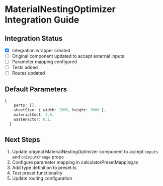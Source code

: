 # MaterialNestingOptimizer Integration Guide

## Integration Status
- [x] Integration wrapper created
- [ ] Original component updated to accept external inputs
- [ ] Parameter mapping configured
- [ ] Tests added
- [ ] Routes updated

## Default Parameters
```typescript
{
    parts: [],
    sheetSize: { width: 1500, height: 3000 },
    materialCost: 2.5,
    wasteFactor: 0.1,
  }
```

## Next Steps
1. Update original MaterialNestingOptimizer component to accept `inputs` and `onInputChange` props
2. Configure parameter mapping in calculatorPresetMapping.ts
3. Add type definition to preset.ts
4. Test preset functionality
5. Update routing configuration
